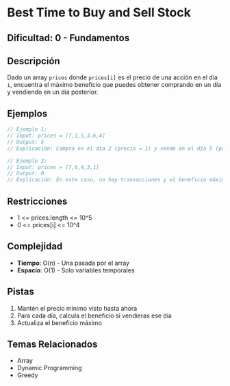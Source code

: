 # Best Time to Buy and Sell Stock

## Dificultad: 0 - Fundamentos

## Descripción
Dado un array `prices` donde `prices[i]` es el precio de una acción en el día `i`, encuentra el máximo beneficio que puedes obtener comprando en un día y vendiendo en un día posterior.

## Ejemplos
```javascript
// Ejemplo 1:
// Input: prices = [7,1,5,3,6,4]
// Output: 5
// Explicación: Compra en el día 2 (precio = 1) y vende en el día 5 (precio = 6), beneficio = 6-1 = 5

// Ejemplo 2:
// Input: prices = [7,6,4,3,1]
// Output: 0
// Explicación: En este caso, no hay transacciones y el beneficio máximo es 0
```

## Restricciones
- 1 <= prices.length <= 10^5
- 0 <= prices[i] <= 10^4

## Complejidad
- **Tiempo**: O(n) - Una pasada por el array
- **Espacio**: O(1) - Solo variables temporales

## Pistas
1. Mantén el precio mínimo visto hasta ahora
2. Para cada día, calcula el beneficio si vendieras ese día
3. Actualiza el beneficio máximo

## Temas Relacionados
- Array
- Dynamic Programming
- Greedy

